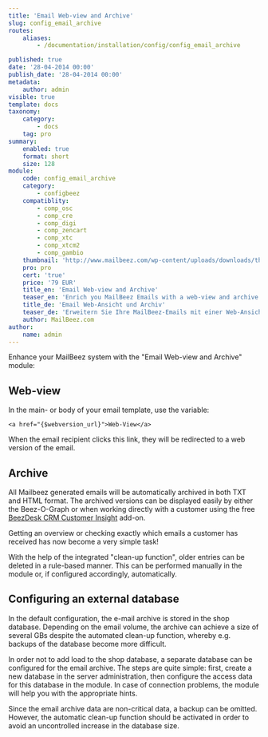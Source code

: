 ```yaml
---
title: 'Email Web-view and Archive'
slug: config_email_archive
routes:
    aliases:
        - /documentation/installation/config/config_email_archive

published: true
date: '28-04-2014 00:00'
publish_date: '28-04-2014 00:00'
metadata:
    author: admin
visible: true
template: docs
taxonomy:
    category:
        - docs
    tag: pro
summary:
    enabled: true
    format: short
    size: 128
module:
    code: config_email_archive
    category:
        - configbeez
    compatiblity:
        - comp_osc
        - comp_cre
        - comp_digi
        - comp_zencart
        - comp_xtc
        - comp_xtcm2        
        - comp_gambio
    thumbnail: 'http://www.mailbeez.com/wp-content/uploads/downloads/thumbnails/2014/04/icon_32.png'
    pro: pro
    cert: 'true'
    price: '79 EUR'
    title_en: 'Email Web-view and Archive'
    teaser_en: 'Enrich you MailBeez Emails with a web-view and archive them'
    title_de: 'Email Web-Ansicht und Archiv' 
    teaser_de: 'Erweitern Sie Ihre MailBeez-Emails mit einer Web-Ansicht und archivieren Sie diese.'
    author: MailBeez.com
author:
    name: admin
---
```


Enhance your MailBeez system with the "Email Web-view and Archive" module:

## Web-view

In the main- or body of your email template, use the variable:

```
<a href="{$webversion_url}">Web-View</a>
```


 When the email recipient clicks this link, they will be redirected to a web version of the email.

## Archive

All Mailbeez generated emails will be automatically archived in both TXT and HTML format. The archived versions can be displayed easily by either the Beez-O-Graph or when working directly with a customer using the free [BeezDesk CRM Customer Insight](/documentation/configbeez/config_customer_insight/) add-on. 

Getting an overview or checking exactly which emails a customer has received has now become a very simple task!


With the help of the integrated "clean-up function", older entries can be deleted in a rule-based manner. This can be performed manually in the module or, if configured accordingly, automatically.

## Configuring an external database

In the default configuration, the e-mail archive is stored in the shop database.
Depending on the email volume, the archive can achieve a size of several GBs despite the automated clean-up function, whereby e.g. backups of the database become more difficult.

In order not to add load to the shop database, a separate database can be configured for the email archive. The steps are quite simple: first, create a new database in the server administration, then configure the access data for this database in the module. In case of connection problems, the module will help you with the appropriate hints.

Since the email archive data are non-critical data, a backup can be omitted. However, the automatic clean-up function should be activated in order to avoid an uncontrolled increase in the database size.